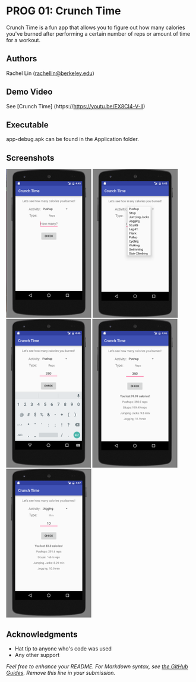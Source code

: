 # PROG 01: Crunch Time

Crunch Time is a fun app that allows you to figure out how many calories you've burned after performing a certain number of reps or amount of time for a workout.

## Authors

Rachel Lin ([rachellin@berkeley.edu](mailto:rachellin@berkeley.edu))

## Demo Video

See [Crunch Time] (https://https://youtu.be/EX8CI4-V-lI)

## Executable
app-debug.apk can be found in the Application folder.

## Screenshots

<img src="screenshots/screen1.png" height="400" alt="Screenshot"/>
<img src="screenshots/screen5.png" height="400" alt="Screenshot"/>
<img src="screenshots/screen2.png" height="400" alt="Screenshot"/>
<img src="screenshots/screen3.png" height="400" alt="Screenshot"/>
<img src="screenshots/screen4.png" height="400" alt="Screenshot"/>

## Acknowledgments

* Hat tip to anyone who's code was used
* Any other support

*Feel free to enhance your README. For Markdown syntax, see [the GitHub Guides](https://guides.github.com/features/mastering-markdown/). Remove this line in your submission.*
